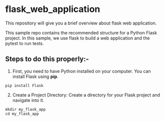 # flask_web_application
This repository will give you a brief overview about flask web application.

This sample repo contains the recommended structure for a Python Flask project. In this sample, we use flask to build a web application and the pytest to run tests.

## Steps to do this properly:-
1. First, you need to have Python installed on your computer. You can install Flask using **pip**.
```
pip install Flask
```
2. Create a Project Directory: Create a directory for your Flask project and navigate into it.
```
mkdir my_flask_app
cd my_flask_app
```
